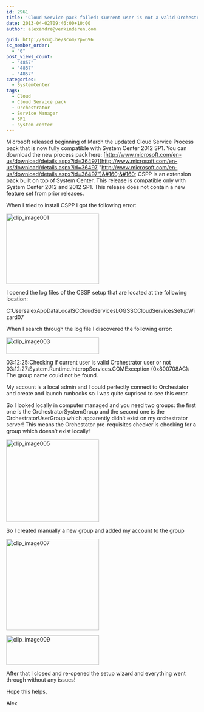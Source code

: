 ```yaml
---
id: 2961
title: 'Cloud Service pack failed: Current user is not a valid Orchestrator user'
date: 2013-04-02T09:46:00+10:00
author: alexandre@verkinderen.com

guid: http://scug.be/scom/?p=696
sc_member_order:
  - "0"
post_views_count:
  - "4857"
  - "4857"
  - "4857"
categories:
  - SystemCenter
tags:
  - Cloud
  - Cloud Service pack
  - Orchestrator
  - Service Manager
  - SP1
  - system center
---
```

Microsoft released beginning of March the updated Cloud Service Process pack that is now fully compatible with System Center 2012 SP1. You can download the new process pack here: [http://www.microsoft.com/en-us/download/details.aspx?id=36497](http://www.microsoft.com/en-us/download/details.aspx?id=36497 "http://www.microsoft.com/en-us/download/details.aspx?id=36497")&#160;&#160; CSPP is an extension pack built on top of System Center. This release is compatible only with System Center 2012 and 2012 SP1. This release does not contain a new feature set from prior releases.

When I tried to install CSPP I got the following error:

[<img title="clip_image001" style="border-left-width: 0px;border-right-width: 0px;border-bottom-width: 0px;border-top-width: 0px" border="0" alt="clip_image001" src="http://www.mscloud.be/wp-content/uploads/2013/03/clip_image001_thumb.png" width="244" height="185" />](http://www.mscloud.be/wp-content/uploads/2013/03/clip_image001.png)

I opened the log files of the CSSP setup that are located at the following location:

C:UsersalexAppDataLocalSCCloudServicesLOGSSCCloudServicesSetupWizard07

When I search through the log file I discovered the following error:

[<img title="clip_image003" style="border-left-width: 0px;border-right-width: 0px;border-bottom-width: 0px;border-top-width: 0px" border="0" alt="clip_image003" src="http://www.mscloud.be/wp-content/uploads/2013/03/clip_image003_thumb.jpg" width="244" height="43" />](http://www.mscloud.be/wp-content/uploads/2013/03/clip_image003.jpg)

03:12:25:Checking if current user is valid Orchestrator user or not  
03:12:27:System.Runtime.InteropServices.COMException (0x800708AC): The group name could not be found.

My account is a local admin and I could perfectly connect to Orchestator and create and launch runbooks so I was quite suprised to see this error.

So I looked locally in computer managed and you need two groups: the first one is the OrchestratorSystemGroup and the second one is the OrchestratorUserGroup which apparently didn’t exist on my orchestrator server! This means the Orchestator pre-requisites checker is checking for a group which doesn’t exist locally!

[<img title="clip_image005" style="border-left-width: 0px;border-right-width: 0px;border-bottom-width: 0px;border-top-width: 0px" border="0" alt="clip_image005" src="http://www.mscloud.be/wp-content/uploads/2013/03/clip_image005_thumb.jpg" width="244" height="217" />](http://www.mscloud.be/wp-content/uploads/2013/03/clip_image005.jpg)

So I created manually a new group and added my account to the group

[<img title="clip_image007" style="border-left-width: 0px;border-right-width: 0px;border-bottom-width: 0px;border-top-width: 0px" border="0" alt="clip_image007" src="http://www.mscloud.be/wp-content/uploads/2013/03/clip_image007_thumb.jpg" width="244" height="240" />](http://www.mscloud.be/wp-content/uploads/2013/03/clip_image007.jpg)

[<img title="clip_image009" style="border-left-width: 0px;border-right-width: 0px;border-bottom-width: 0px;border-top-width: 0px" border="0" alt="clip_image009" src="http://www.mscloud.be/wp-content/uploads/2013/03/clip_image009_thumb.jpg" width="244" height="77" />](http://www.mscloud.be/wp-content/uploads/2013/03/clip_image009.jpg)

After that I closed and re-opened the setup wizard and everything went through without any issues!

Hope this helps,

Alex

